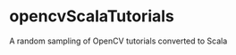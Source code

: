 opencvScalaTutorials
====================

A random sampling of OpenCV tutorials converted to Scala
